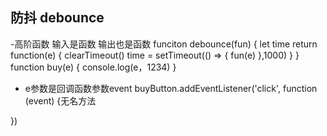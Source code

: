 ## 防抖 debounce
-高阶函数 输入是函数 输出也是函数
funciton debounce(fun) {
  let time
  return function(e) {
    clearTimeout()
    time = setTimeout(() => {
      fun(e)
    },1000)
  }
 }
function buy(e) {
  console.log(e，1234)
}
- e参数是回调函数参数event
 buyButton.addEventListener('click', function (event) {无名方法

 })